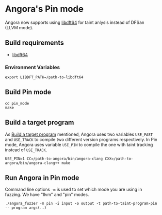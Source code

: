 # Angora's Pin mode

Angora now supports using [libdft64](https://github.com/AngoraFuzzer/libdft64) for taint anlysis instead of DFSan (LLVM mode).

## Build requirements

- [libdft64](https://github.com/AngoraFuzzer/libdft64)

### Environment Variables
```
export LIBDFT_PATH=/path-to-libdft64
```

## Build Pin mode
```
cd pin_mode
make
```

## Build a target program

As [Build a target program](./build_target.md) mentioned, Angora uses two variables `USE_FAST` and `USE_TRACK` to compile two different version programs respectively. In Pin mode, Angora uses variable `USE_PIN` to compile the one with taint tracking instead of `USE_TRACK`. 

```
USE_PIN=1 CC=/path-to-angora/bin/angora-clang CXX=/path-to-angora/bin/angora-clang++ make 
```

## Run Angora in Pin mode

Command line options `-m` is used to set which mode you are using in fuzzing. We have "llvm" and "pin" modes.

```
./angora_fuzzer -m pin -i input -o output -t path-to-taint-program-pin -- program args(..)
```
